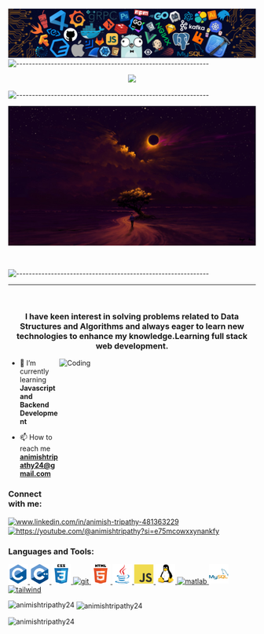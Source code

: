 <!-- ----------- HEAD SECTION ------------ -->

![banner.png](https://raw.githubusercontent.com/paltannistha/paltannistha/main/images/github-banner.png)
![-------------------------------------------------------------](https://raw.githubusercontent.com/andreasbm/readme/master/assets/lines/rainbow.png)


<p align="center">
  <img src="https://readme-typing-svg.herokuapp.com?color=0d8eceF&size=30&center=true&vCenter=true&width=550&height=70&lines=HHey+There+👋,+I'm+Animish+Tripathy;Full+Stack+Developer+💻;Loves+To+Build+Projects+🛠;A+Problem+Solver+🕵;">
</p>

![-------------------------------------------------------------](https://raw.githubusercontent.com/andreasbm/readme/master/assets/lines/rainbow.png)

![background.png](https://raw.githubusercontent.com/paltannistha/paltannistha/main/images/background.png)

<br>

![-------------------------------------------------------------](https://raw.githubusercontent.com/andreasbm/readme/master/assets/lines/rainbow.png)
<hr>
<br>
<h3 align="center">I have keen interest in solving problems related to Data Structures and Algorithms and always eager to learn new technologies to enhance my knowledge.Learning full stack web development.</h3>
<img align="right" alt="Coding" width="400" height="300" src="https://png.pngitem.com/pimgs/s/531-5312066_hire-laravel-dedicated-developer-full-stack-developer-png.png">

- 🌱 I’m currently learning **Javascript and Backend Development**

- 📫 How to reach me **animishtripathy24@gmail.com**

<h3 align="left">Connect with me:</h3>
<p align="left">
<a href="https://www.linkedin.com/in/animish-tripathy-481363229" target="blank"><img align="center" src="https://raw.githubusercontent.com/rahuldkjain/github-profile-readme-generator/master/src/images/icons/Social/linked-in-alt.svg" alt="www.linkedin.com/in/animish-tripathy-481363229" height="30" width="40" /></a>
<a href="https://youtube.com/@animishtripathy?si=e75mcowxxynankfy" target="blank"><img align="center" src="https://raw.githubusercontent.com/rahuldkjain/github-profile-readme-generator/master/src/images/icons/Social/youtube.svg" alt="https://youtube.com/@animishtripathy?si=e75mcowxxynankfy" height="30" width="40" /></a>
</p>

<h3 align="left">Languages and Tools:</h3>
<p align="left"> <a href="https://www.cprogramming.com/" target="_blank" rel="noreferrer"> <img src="https://raw.githubusercontent.com/devicons/devicon/master/icons/c/c-original.svg" alt="c" width="40" height="40"/> </a> <a href="https://www.w3schools.com/cpp/" target="_blank" rel="noreferrer"> <img src="https://raw.githubusercontent.com/devicons/devicon/master/icons/cplusplus/cplusplus-original.svg" alt="cplusplus" width="40" height="40"/> </a> <a href="https://www.w3schools.com/css/" target="_blank" rel="noreferrer"> <img src="https://raw.githubusercontent.com/devicons/devicon/master/icons/css3/css3-original-wordmark.svg" alt="css3" width="40" height="40"/> </a> <a href="https://git-scm.com/" target="_blank" rel="noreferrer"> <img src="https://www.vectorlogo.zone/logos/git-scm/git-scm-icon.svg" alt="git" width="40" height="40"/> </a> <a href="https://www.w3.org/html/" target="_blank" rel="noreferrer"> <img src="https://raw.githubusercontent.com/devicons/devicon/master/icons/html5/html5-original-wordmark.svg" alt="html5" width="40" height="40"/> </a> <a href="https://www.java.com" target="_blank" rel="noreferrer"> <img src="https://raw.githubusercontent.com/devicons/devicon/master/icons/java/java-original.svg" alt="java" width="40" height="40"/> </a> <a href="https://developer.mozilla.org/en-US/docs/Web/JavaScript" target="_blank" rel="noreferrer"> <img src="https://raw.githubusercontent.com/devicons/devicon/master/icons/javascript/javascript-original.svg" alt="javascript" width="40" height="40"/> </a> <a href="https://www.linux.org/" target="_blank" rel="noreferrer"> <img src="https://raw.githubusercontent.com/devicons/devicon/master/icons/linux/linux-original.svg" alt="linux" width="40" height="40"/> </a> <a href="https://www.mathworks.com/" target="_blank" rel="noreferrer"> <img src="https://upload.wikimedia.org/wikipedia/commons/2/21/Matlab_Logo.png" alt="matlab" width="40" height="40"/> </a> <a href="https://www.mysql.com/" target="_blank" rel="noreferrer"> <img src="https://raw.githubusercontent.com/devicons/devicon/master/icons/mysql/mysql-original-wordmark.svg" alt="mysql" width="40" height="40"/> </a> <a href="https://tailwindcss.com/" target="_blank" rel="noreferrer"> <img src="https://www.vectorlogo.zone/logos/tailwindcss/tailwindcss-icon.svg" alt="tailwind" width="40" height="40"/> </a> </p>

<p><img align="left" src="https://github-readme-stats.vercel.app/api/top-langs?username=animishtripathy24&show_icons=true&locale=en&layout=compact" alt="animishtripathy24" /></p>

<p>&nbsp;<img align="center" src="https://github-readme-stats.vercel.app/api?username=animishtripathy24&show_icons=true&locale=en" alt="animishtripathy24" /></p>

<p><img align="center" src="https://github-readme-streak-stats.herokuapp.com/?user=animishtripathy24&" alt="animishtripathy24" /></p>

